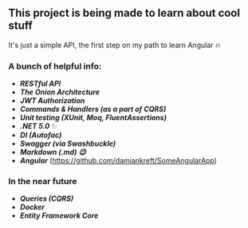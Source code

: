 This project is being made to learn about cool stuff
---------------------------------------------------------------------------------------

It's just a simple API, the first step on my path to learn Angular :fire:

### A bunch of helpful info:<br/>

- ***RESTful API***
- ***The Onion Architecture***
- ***JWT Authorization***
- ***Commands & Handlers (as a part of CQRS)***
- ***Unit testing (XUnit, Moq, FluentAssertions)***
- ***.NET 5.0*** ✨
- ***DI (Autofac)***
- ***Swagger (via Swashbuckle)***
- ***Markdown (.md) :wink:***
- ***Angular*** (<https://github.com/damiankreft/SomeAngularApp>)

### In the near future

- ***Queries (CQRS)***
- ***Docker***
- ***Entity Framework Core***
